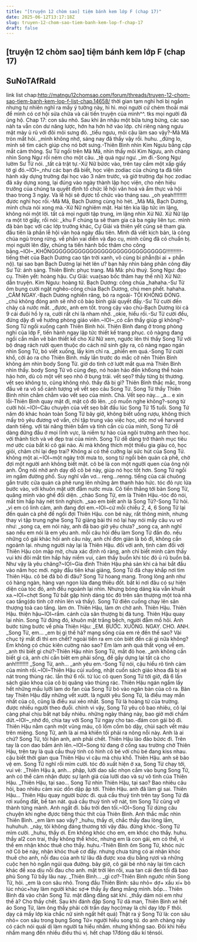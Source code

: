```yaml
---
title: "[truyện 12 chòm sao] tiệm bánh kem lớp F (chap 17)"
date: 2025-06-12T13:17:18Z
slug: truyen-12-chom-sao-tiem-banh-kem-lop-f-chap-17
draft: false
---
```


## [truyện 12 chòm sao] tiệm bánh kem lớp F (chap 17)

## SuNoTAfRaId

link list chap:http://matngu12chomsao.com/forum/threads/truyen-12-chom-sao-tiem-banh-kem-lop-f-list-chap.14658/
thời gian tạm nghỉ hơi bị ngắn nhưng tự nhiên nghĩ ra mấy ý tưởng này, hì hì. mọi người cứ chém thoải mái để mình có cơ hội sửa chữa và cải tiến truyện của mình^^. tks mọi người đã ủng hộ.
Chap 17: con sâu nhỏ.
Sau khi ăn nhậu một bữa tưng bừng, các sao nàh ta vẫn còn dư năng lược, hớn ha hớn hở vào lớp. chỉ riêng nàng ngưu mặt mày ủ rũ với đôi môi sưng đỏ.
_tiểu ngưu, môi cậu làm sao vậy?-Mã Mã tròn mắt hỏi.
_mình không nhớ, sáng nay đã thấy vậy rồi. huhu.
_đừng lo, mình sẽ tìm cách giúp cho nó bớt sưng.-Thiên Bình nhìn Kim Ngưu bằng cặp mắt cảm thông.
Sư Tử ngồi trên Mã Mã, nhìn thấy môi Kim Ngưu, anh chàng nhìn Song Ngư rồi ném cho một câu.
_tệ quá ngư ngư.
_im đi.-Song Ngư lườm Sư Tử nói.
_tất cả trật tự.-Xử Nữ bứơc vào, trên tay cầm một xấp giấy tờ gì đó.~IOI~_như các bạn đã biết, học viện zodiac của chúng ta đã tiến hành xây dựng trường đại học vào 3 năm trước, và giờ trường đại học zodiac đã xây dựng xong, lại đúng vào ngày thành lập học viện, cho nên hiệu trưởng của chúng ta quyết định tổ chức lễ hội văn hoá và ẩm thực và hội thao trong 3 ngày. Và lễ hội sẽ đựơc tổ chức vào tháng sau.
_oh yeah!!!!!!!!! đựơc nghỉ học rồi.-Mã Mã, Bạch Dương cùng hò hét.
_Mã Mã, Bạch Dương, mình chưa nói xong mà.-Xử Nữ nghiêm mặt.
Hai tên kia lặp tức im lặng, không nói một lời. tất cả mọi người tập trung, im lặng nhìn Xử Nữ. Xử Nữ lập ra một tờ giấy, rồi nói:
_khu F chúng ta sẽ tham gia cả ba ngày liên tục. mình đã bàn bạc với các lớp trưởng khác, Cự Giải và thiên yết cũng sẽ tham gia. đầu tiên là phần lễ hội văn hoá ngày đầu tiên. Mình đã viết kịch bản, là công chúa ngủ trong rừng. về phần vai diễn và đạo cụ, mình cũng đã có chuẩn bị. mọi người lên đây, chúng ta tiến hành bốc thăm cho công bằng.~IOI~_KHÔNGGGGGGGGGGGGGGGGGGGGGGGGGGGGGG!!!!!!!!!!-tiếng thét của Bạch Dương cao tận trời xanh, vô cùng bi phẫn(bi ai + phẫn nộ).
tại sao bạn Bạch Dương lại hét lên ư? bạn hãy nhìn bảng phân công đây
Sư Tử: ánh sáng.
Thiên Bình: phục trang.
Mã Mã: phù thuỷ.
Song Ngư: đạo cụ.
Thiên yết: hoàng hậu.
Cự Giải: vua(sao bốc thăm hay thế nhỉ)
Xử Nữ: dẫn truyện.
Kim Ngưu: hoàng tử.
Bạch Dương: công chúa
_hahaha.-Sư Tử ôm bụng cười ngặt nghẽo-công chúa Bạch Dương, chú men phết. hahaha.
_CÂM NGAY.-Bạch Dương nghiến răng, bỏ ra ngoài- TÔI KHÔNG ĐÓNG.
_chú không đóng anh sẽ nhờ cô bảo bình giải quyết đấy.-Sư Tử cười đến chảy cả nước mắt.
_đựơc, anh em tốt. trong cậy vào chú-Bạch Dương lòi cả 9 cái đuôi hồ ly ra, cười rất chi là nham nhở.
_okie, hiểu rồi.-Sư Tử cười đểu, đứng dậy đi về hướng phòng giáo viên.~IOI~_có cần thầy giúp gì không?-Song Tử ngồi xuống cạnh Thiên Bình hỏi.
Thiên Bình đang ở trong phòng nghỉ của lớp F, tiến hành ngay lập tức thiết kế trang phục. cô nàgng đang ngồi cần mẫn vẽ bãn thiết kế cho Xử Nữ xem, ngước lên thì thấy Song Tử với bộ dnạg rách rưới quen thuộc do cách nữ sinh gây ra, cô nàng ngao ngán nhìn Song Tử, bỏ viết xuống, lấy kim chỉ ra.
_phiền em quá.-Song Tử cười khổ, cởi áo ra cho Thiên Bình.
mấy lần trước do mắc cỡ nên Thiên Bình không ám nhìn body Song Tử. giờ do tình cờ lướt mắt qua mà Thiên Bình nhìn thấy. body Song Tử vô cùng đẹp, nó hoàn hảo đến kh6ong thể hoàn hảo hơn, dù cò một vết sẹo nhỏ ở bụng trái. vết sẹo? thầy từng bị thương. vết sẹo không to, cũng không nhỏ. thầy đã bị gì? Thiên Bình thắc mắc, trong đầu vẽ ra vô số cảnh tượng về vết sẹo cảu Song Tử. Song Tử thấy Thiên Bình nhìn chằm chằm vào vết sẹo của mình. Chà. Vết sẹo này…
_a… e xin lỗi-Thiên Bình quay mặt đi, mặt cô đỏ lên.
_có muốn nghe không?-song từ cười hỏi.~IOI~Câu chuyện của vết sẹo bắt đầu lúc Song Tử 15 tuổi. Song Tử năm đó khác hoàn toàn Song Tử bây giờ, không biết uống rượu, không thích mấy trò yêu đương vớ vẩn, chỉ tập trung vào việc học, ước mơ về harvard danh tiếng. với tài năng thiên bẩm và tính cần cù của mình, Song Tử dễ dàng đứng đầu ở mọi lĩnh vực, là niềm tự hào của ngôi trường anh theo học. với thành tích và vẻ đẹp trai của mình. Song Tử dễ dàng trở thành mục tiêu mơ ước của bất kì cô gái nào. Ai mà không thích một thiếu gia giàu có, học giỏi, chăm chỉ lại đẹp trai? Không ai có thể cưỡng lại sức hút của Song Tử. không một ai.~IOI~một ngày trời mưa to, song từ ngồi bên quán cà phê, chờ đợi một người anh không biết mặt. cô bé là con một người quen của ông nội anh. Ông nôi nhờ anh dạy dỗ cô bé này, giúp nó học tốt hơn. Song Tử ngồi im ngắm đường phố. Suy nghĩ vẫn vơ…
reng…renng. tiếng của cái chuông gắn trước cửa quán cà phê rung lên những âm thanh háo hức. tóc đỏ rực lửa bước vào, với khuôn mặt ướt đẫm nước mưa. Cô tiến thẳng tới bàn Song Tử, quăng mình vào ghế đối diện.
_chào Song Tử, em là Thiên Hậu.-tóc đỏ nói, mắt tím hấp háy nét tinh nghịch.
_sao em biết anh là Song Tử?-Song Tử hỏi.
_vì em có linh cảm, anh đang đợi em.~IOI~cứ mỗi chiều 2, 4, 6 Song Tử lại đến quán cà phê để ngồi đợi Thiên Hậu. con bé này, rất thông minh, nhưng thay vì tập trung nghe Song Tử giảng bài thì nó lại hay nói mấy câu vu vơ như:
_song ca, em nói này, anh đã bao giờ yêu chưa?
_song ca, anh nghĩ sao nếu em nói là em yêu anh.
mỗi câu hỏi đều làm Song Tử đắn đo. nếu những cô gái khác hỏi anh câu này, anh chỉ đơn giản là bỏ đi, không cần ngoảnh lại. nhưng người này lại là Thiên Hậu. đối với anh, tình cảm đối với Thiên Hậu còn mập mờ, chưa xác định rõ ràng, anh chỉ biết mình cảm thấy vui khi đôi mắt tím hấp háy niềm vui, cảm thấy buồn khi tóc đỏ ủ rũ buồn bã. Như vậy là yêu chăng?~IOI~Gia đình Thiên Hậu phá sản khi cả hai bắt đầu vào năm học mới. ngày đầu tiên khai giảng, Song Tử đã chạy khắp nơi tìm Thiên Hậu. cô bé đã bỏ đi đâu? Song Tử hoang mang. Trong lòng anh như có hàng ngàn, hàng vạn ngọn lửa đang thiêu đốt. bất kì nơi đâu có sự hiện diện của tóc đỏ, anh đều ngoảnh lại nhìn. Nhưng bóng dáng kia vẫn khuất xa.~IOI~chợt Song Tử bắt gặp hình dáng tóc đỏ trên sân thượng một toà nhà cao tầng(do tình cờ nhìn lên và thấy). Song Tử điên cuồng chạy lên sân thượng toà cao tầng. làm ơn. Thiên Hậu, làm ơn chờ anh. Thiên Hậu. Thiên Hậu. thiện hậu~IOI~rầm. cánh cửa sân thượng bị đá tung. Thiên Hậu quay lại nhìn. Song Tử đứng đó, khuôn mặt trắng bệch, người đẫm mồ hôi. Anh bước từng bước về phía Thiên Hậu:
_EM. BƯỚC. XUỐNG. NGAY. CHO. ANH.
_Song Tử, em…
_em bị gì thế hả? mạng sống của em rẻ đến thế sao? Vài chục tỷ mất đi thì em chết? ngoài tiền ra em còn biêt đến cái gì nữa không? Em không có chúc kiên cường nào sao? Em làm anh quá thất vọng về em.
_anh thì biết gì chứ?-Thiên Hậu nhìn Song Tử, mắt đỏ hoe.
_anh không cần biết gì cả, anh chỉ cần biêt em phải sống, để gầy dựng lại tất cả cho anh!!!!!!!!!
_Song Tử, anh…
_anh yêu em.-Song Tử nói, cậu hiểu rõ tình cảm của mình rồi.~IOI~Thiên Hậu cúi xuống, nhặt cuốn sách giáo khoa đã bị xé nát trong thùng rác. lần thứ 6 rồi. từ lúc cô quen Song Tử tới giờ, đã 6 lần sách giáo khoa của cô bị quăng vào thùng rác. Thiên Hậu ngán ngẩm lấy hết những mẩu lưỡi lam do fan của Song Tử bỏ vào ngăn bàn của cô ra. Bàn tay Thiên Hậu đầy những vết xướt. là người yêu Song Tử, là điều may mắn nhất của cô, cũng là điều xui xẻo nhất. Song Tử là hoàng tử của trường. được nhiều người theo đuổi. chính vì vậy, Song Tử yêu cô bao nhiêu, cô lại càng phaỉ chịu bắt nạt bấy nhiêu. những ngày tháng này, bao giờ mới chấm dứt.~IOI~_nhớ đó, chia tay với Song Tử ngay cho tao.-đám con gái bỏ đi.
Thiên Hậu nằm cạnh một vũng máu, cô lồm cồm bò dậy, chùi sạch vết máu trên miệng. Song Tử, anh là ai mà khiến tối phải ra nông nỗi này. Anh là ai chứ? Song Tử, tôi hận anh, anh phải chết. Thiên Hậu lảo đảo bứơc đi. Trên tay là con dao bấm ánh lên.~IOI~Song từ đang ở cổng sau trường chờ Thiên Hậu, trên tay là quà cầu thuỷ tinh có hình cô bé với chú bé đang kiss nhau. cậu biết thời gian qua Thiên Hậu vì cậu mà chịu khổ. Thiên Hậu. anh sẽ bảo vệ em. Song Tử nghĩ rồi mỉm cười. tóc đỏ xuất hiện ở xa, Song Tử chạy tới, vui vẻ:
_Thiên Hậu à, anh…
phập, lưỡi dao sắc nhọn cắm vào bụng Song Tử, anh có thể cảm nhận được sự lạnh giá của lưỡi dao và sự vô tình của Thiên Hậu.
_Thiên Hậu, tại sao…
Song Tử nhìn Thiên Hậu, tại sao? Bao nhiêu câu hỏi, bao nhiêu cảm xúc dồn dập ập tới. Thiên Hậu. anh đã làm gì sai. Thiên Hậu…
Thiên Hậu quay người bứơc đi. quả cầu thuỷ tinh trên tay Song Tử đã rơi xuống đất, bể tan nát. quả cầu thuỷ tinh vỡ nát, tim Song Tử cũng vỡ thành từng mảnh. Anh ngất đi. bầu trời đen tối.~IOI~Song Tử dừng câu chuyện khi nghe đựơc tiếng thúc thít của Thiên Bình. Anh thắc mắc nhìn Thiên Bình.
_em làm sao vậy?
_huhu, thầy ơi, chắc thầy đau lòng lắm, huhuhuh.
_này, tôi không đáng thương tới vậy đâu. đừng khóc.-Song Tử mỉm cười.
_huhu, thầy ơi. Em không khóc cho em, em khóc cho thầy. huhu. thầy al2 con trai, thầy không thể khóc, nhưng em là con gái, em có thể, vì thế em nhận khóc thuê cho thầy. huhu.-Thiên Bình ôm Song Tử, khóc nức nở
Cô bé này, nhận khóc thuê cơ đấy. nhưng chưa từng có ai nhận khóc thuê cho anh, nỗi đau của anh từ lâu đã được xoa dịu bằng rựơi và những cuộc hẹn hò ngắn ngủi qua đường. bây giờ, cô gái bé nhỏ này lại tìm cách khác để xoa dịu nỗi đau cho anh. mặt trời lên rồi, xua tan cái đen tối đã bao phủ Song Tử bấy lâu nay.
_Thiên Bình…
_gì cơ?-Thiên Bình ngước nhìn Song Tử, hỏi.
_em là con sâu nhỏ.
Trong đầu Thiên Bình: sâu nhỏ= dơ+ xấu xí+ bò lúc nhúc+hay làm người khác sợ=> thầy ấy đang mắng mình.
bốp… Thiên Bình đá vào chân Song Tử. mặt đằng đằng sát khí.
_thầy dám nói em như thế à? Cho thầy chết.
Sau khi đánh đập Song Tử dã man, Thiên Bình xé hết áo Song Tử, làm ông thầy phải cởi trần dạy học(may là chỉ dạy lớp F thôi. dạy cả mấy lớp kia chắc nữ sinh ngất hết quá)
Thật ra ý Song Tử là: con sâu nhỏ= con sâu trong bụng Song Tử= người hiểu song từ. do anh chàng này có cách nói quái dị làm người ta hiểu nhầm. nhưng không sao. Đôi khi hiểu nhầm mang đến nhiều điều thú vị. hết chap 17đóng dấu kí tênsói.